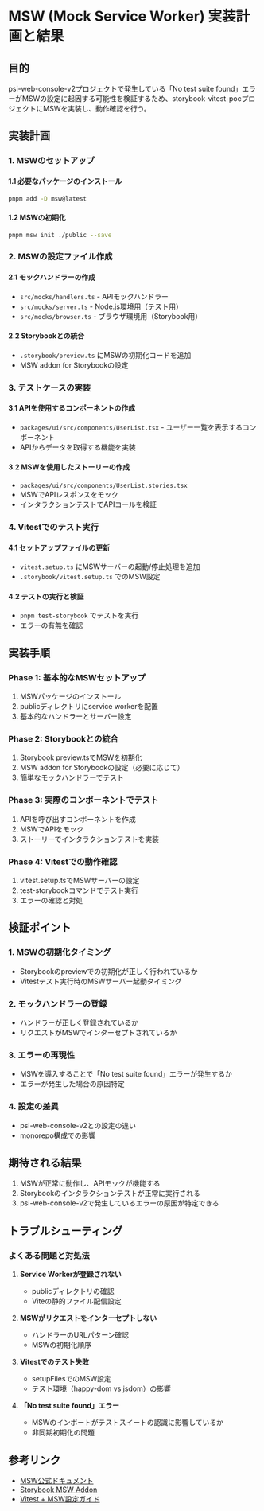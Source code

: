 # MSW (Mock Service Worker) 実装計画と結果

## 目的
psi-web-console-v2プロジェクトで発生している「No test suite found」エラーがMSWの設定に起因する可能性を検証するため、storybook-vitest-pocプロジェクトにMSWを実装し、動作確認を行う。

## 実装計画

### 1. MSWのセットアップ

#### 1.1 必要なパッケージのインストール
```bash
pnpm add -D msw@latest
```

#### 1.2 MSWの初期化
```bash
pnpm msw init ./public --save
```

### 2. MSWの設定ファイル作成

#### 2.1 モックハンドラーの作成
- `src/mocks/handlers.ts` - APIモックハンドラー
- `src/mocks/server.ts` - Node.js環境用（テスト用）
- `src/mocks/browser.ts` - ブラウザ環境用（Storybook用）

#### 2.2 Storybookとの統合
- `.storybook/preview.ts` にMSWの初期化コードを追加
- MSW addon for Storybookの設定

### 3. テストケースの実装

#### 3.1 APIを使用するコンポーネントの作成
- `packages/ui/src/components/UserList.tsx` - ユーザー一覧を表示するコンポーネント
- APIからデータを取得する機能を実装

#### 3.2 MSWを使用したストーリーの作成
- `packages/ui/src/components/UserList.stories.tsx`
- MSWでAPIレスポンスをモック
- インタラクションテストでAPIコールを検証

### 4. Vitestでのテスト実行

#### 4.1 セットアップファイルの更新
- `vitest.setup.ts` にMSWサーバーの起動/停止処理を追加
- `.storybook/vitest.setup.ts` でのMSW設定

#### 4.2 テストの実行と検証
- `pnpm test-storybook` でテストを実行
- エラーの有無を確認

## 実装手順

### Phase 1: 基本的なMSWセットアップ
1. MSWパッケージのインストール
2. publicディレクトリにservice workerを配置
3. 基本的なハンドラーとサーバー設定

### Phase 2: Storybookとの統合
1. Storybook preview.tsでMSWを初期化
2. MSW addon for Storybookの設定（必要に応じて）
3. 簡単なモックハンドラーでテスト

### Phase 3: 実際のコンポーネントでテスト
1. APIを呼び出すコンポーネントを作成
2. MSWでAPIをモック
3. ストーリーでインタラクションテストを実装

### Phase 4: Vitestでの動作確認
1. vitest.setup.tsでMSWサーバーの設定
2. test-storybookコマンドでテスト実行
3. エラーの確認と対処

## 検証ポイント

### 1. MSWの初期化タイミング
- Storybookのpreviewでの初期化が正しく行われているか
- Vitestテスト実行時のMSWサーバー起動タイミング

### 2. モックハンドラーの登録
- ハンドラーが正しく登録されているか
- リクエストがMSWでインターセプトされているか

### 3. エラーの再現性
- MSWを導入することで「No test suite found」エラーが発生するか
- エラーが発生した場合の原因特定

### 4. 設定の差異
- psi-web-console-v2との設定の違い
- monorepo構成での影響

## 期待される結果

1. MSWが正常に動作し、APIモックが機能する
2. Storybookのインタラクションテストが正常に実行される
3. psi-web-console-v2で発生しているエラーの原因が特定できる

## トラブルシューティング

### よくある問題と対処法

1. **Service Workerが登録されない**
   - publicディレクトリの確認
   - Viteの静的ファイル配信設定

2. **MSWがリクエストをインターセプトしない**
   - ハンドラーのURLパターン確認
   - MSWの初期化順序

3. **Vitestでのテスト失敗**
   - setupFilesでのMSW設定
   - テスト環境（happy-dom vs jsdom）の影響

4. **「No test suite found」エラー**
   - MSWのインポートがテストスイートの認識に影響しているか
   - 非同期初期化の問題

## 参考リンク

- [MSW公式ドキュメント](https://mswjs.io/)
- [Storybook MSW Addon](https://storybook.js.org/addons/msw-storybook-addon)
- [Vitest + MSW設定ガイド](https://mswjs.io/docs/integrations/vitest)